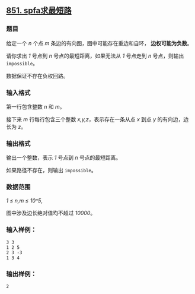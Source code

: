 ## [851. spfa求最短路](https://www.acwing.com/problem/content/853/)

### 题目

给定一个 *n* 个点 *m* 条边的有向图，图中可能存在重边和自环， **边权可能为负数**。

请你求出 *1* 号点到 *n* 号点的最短距离，如果无法从 *1* 号点走到 *n* 号点，则输出 `impossible`。

数据保证不存在负权回路。

### 输入格式

第一行包含整数 *n* 和 *m*。

接下来 *m* 行每行包含三个整数 *x,y,z*，表示存在一条从点 *x* 到点 *y* 的有向边，边长为 *z*。

### 输出格式

输出一个整数，表示 *1* 号点到 *n* 号点的最短距离。

如果路径不存在，则输出 `impossible`。

### 数据范围

*1 ≤ n,m ≤ 10^5*,

图中涉及边长绝对值均不超过 *10000*。

### 输入样例：

```
3 3
1 2 5
2 3 -3
1 3 4
```

### 输出样例：

```
2
```
